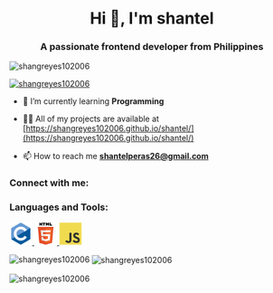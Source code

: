 <h1 align="center">Hi 👋, I'm shantel</h1>
<h3 align="center">A passionate frontend developer from Philippines</h3>

<p align="left"> <img src="https://komarev.com/ghpvc/?username=shangreyes102006&label=Profile%20views&color=0e75b6&style=flat" alt="shangreyes102006" /> </p>

<p align="left"> <a href="https://github.com/ryo-ma/github-profile-trophy"><img src="https://github-profile-trophy.vercel.app/?username=shangreyes102006" alt="shangreyes102006" /></a> </p>

- 🌱 I’m currently learning **Programming**

- 👨‍💻 All of my projects are available at [https://shangreyes102006.github.io/shantel/](https://shangreyes102006.github.io/shantel/)

- 📫 How to reach me **shantelperas26@gmail.com**

<h3 align="left">Connect with me:</h3>
<p align="left">
</p>

<h3 align="left">Languages and Tools:</h3>
<p align="left"> <a href="https://www.cprogramming.com/" target="_blank" rel="noreferrer"> <img src="https://raw.githubusercontent.com/devicons/devicon/master/icons/c/c-original.svg" alt="c" width="40" height="40"/> </a> <a href="https://www.w3.org/html/" target="_blank" rel="noreferrer"> <img src="https://raw.githubusercontent.com/devicons/devicon/master/icons/html5/html5-original-wordmark.svg" alt="html5" width="40" height="40"/> </a> <a href="https://developer.mozilla.org/en-US/docs/Web/JavaScript" target="_blank" rel="noreferrer"> <img src="https://raw.githubusercontent.com/devicons/devicon/master/icons/javascript/javascript-original.svg" alt="javascript" width="40" height="40"/> </a> </p>

<p><img align="left" src="https://github-readme-stats.vercel.app/api/top-langs?username=shangreyes102006&show_icons=true&locale=en&layout=compact" alt="shangreyes102006" /></p>

<p>&nbsp;<img align="center" src="https://github-readme-stats.vercel.app/api?username=shangreyes102006&show_icons=true&locale=en" alt="shangreyes102006" /></p>

<p><img align="center" src="https://github-readme-streak-stats.herokuapp.com/?user=shangreyes102006&" alt="shangreyes102006" /></p>

